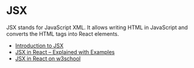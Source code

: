 # JSX

JSX stands for JavaScript XML. It allows writing HTML in JavaScript and converts the HTML tags into React elements.

- [Introduction to JSX](https://reactjs.org/docs/introducing-jsx.html)
- [JSX in React – Explained with Examples](https://www.freecodecamp.org/news/jsx-in-react-introduction/)
- [JSX in React on w3school](https://www.w3schools.com/react/react_jsx.asp)
